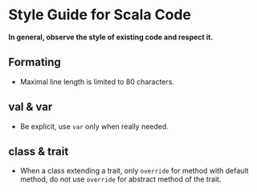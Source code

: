 # Style Guide for Scala Code

**In general, observe the style of existing code and respect it.**

## Formating

- Maximal line length is limited to 80 characters.

## val & var

- Be explicit, use `var` only when really needed.

## class & trait

- When a class extending a trait,
  only `override` for method with default method,
  do not use `override` for abstract method of the trait.
